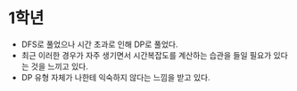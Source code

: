 # 1학년

- DFS로 풀었으나 시간 초과로 인해 DP로 풀었다.
- 최근 이러한 경우가 자주 생기면서 시간복잡도를 계산하는 습관을 들일 필요가 있다는 것을 느끼고 있다.
- DP 유형 자체가 나한테 익숙하지 않다는 느낌을 받고 있다.
